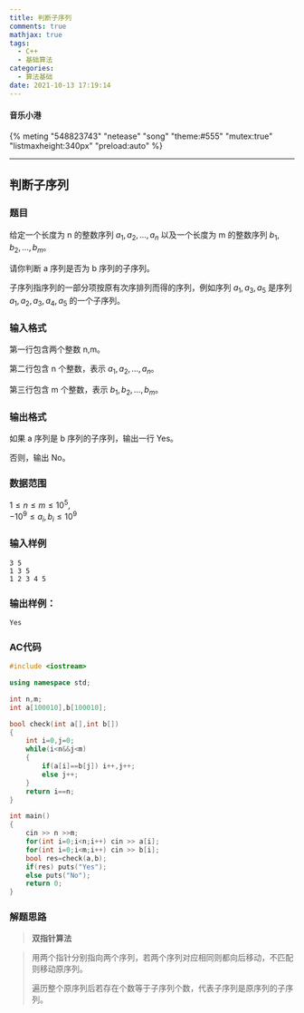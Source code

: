 ```yaml
---
title: 判断子序列
comments: true
mathjax: true
tags:
  - C++
  - 基础算法
categories:
  - 算法基础
date: 2021-10-13 17:19:14
---
```

#### 音乐小港
{% meting "548823743" "netease" "song" "theme:#555" "mutex:true" "listmaxheight:340px" "preload:auto" %}

---
##  判断子序列

### 题目

给定一个长度为 n 的整数序列 $a_1,a_2,…,a_n$ 以及一个长度为 m 的整数序列 $b_1,b_2,…,b_m$。

请你判断 a 序列是否为 b 序列的子序列。

子序列指序列的一部分项按原有次序排列而得的序列，例如序列 ${a_1,a_3,a_5}$ 是序列 ${a_1,a_2,a_3,a_4,a_5}$ 的一个子序列。

### 输入格式

第一行包含两个整数 n,m。

第二行包含 n 个整数，表示 $a_1,a_2,…,a_n$。

第三行包含 m 个整数，表示 $b_1,b_2,…,b_m$。

### 输出格式

如果 a 序列是 b 序列的子序列，输出一行 Yes。

否则，输出 No。

### 数据范围

$1≤n≤m≤10^5$,  
$−10^9≤a_i,b_i≤10^9$

### 输入样例

```
3 5
1 3 5
1 2 3 4 5
```

### 输出样例：

```
Yes
```

### AC代码
```C++
#include <iostream>

using namespace std;

int n,m;
int a[100010],b[100010];

bool check(int a[],int b[])
{
    int i=0,j=0;
    while(i<n&&j<m)
    {
        if(a[i]==b[j]) i++,j++;
        else j++;
    }
    return i==n;
}

int main()
{
    cin >> n >>m;
    for(int i=0;i<n;i++) cin >> a[i];
    for(int i=0;i<m;i++) cin >> b[i];
    bool res=check(a,b);
    if(res) puts("Yes");
    else puts("No");
    return 0;
}
```

### 解题思路

>**双指针算法**

> 用两个指针分别指向两个序列，若两个序列对应相同则都向后移动，不匹配则移动原序列。
>
> 遍历整个原序列后若存在个数等于子序列个数，代表子序列是原序列的子序列。
